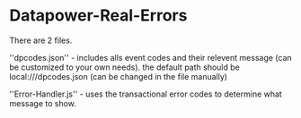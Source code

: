 # Datapower-Real-Errors
There are 2 files.

''dpcodes.json'' - 
includes alls event codes and their relevent message (can be customized to your own needs).
the default path should be local:///dpcodes.json (can be changed in the file manually)

''Error-Handler.js'' - 
uses the transactional error codes to determine what message to show. 
